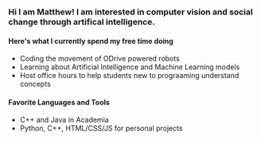 ### Hi I am Matthew! I am interested in computer vision and social change through artifical intelligence.

#### Here's what I currently spend my free time doing
- Coding the movement of ODrive powered robots
- Learning about Artificial Intelligence and Machine Learning models
- Host office hours to help students new to prograaming understand concepts


#### Favorite Languages and Tools
- C++ and Java in Academia
- Python, C++, HTML/CSS/JS for personal projects
